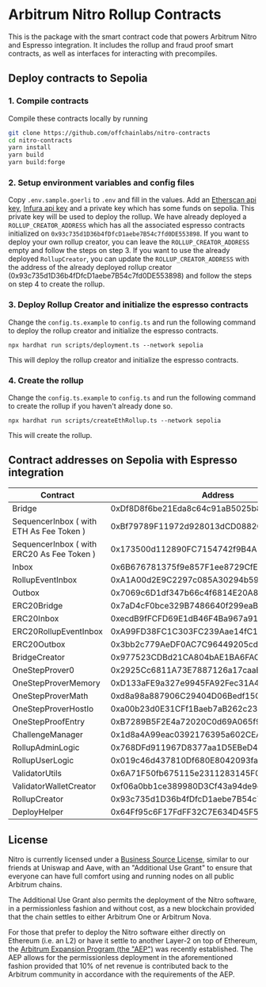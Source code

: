 # Arbitrum Nitro Rollup Contracts

This is the package with the smart contract code that powers Arbitrum Nitro and Espresso integration.
It includes the rollup and fraud proof smart contracts, as well as interfaces for interacting with precompiles.

## Deploy contracts to Sepolia

### 1. Compile contracts

Compile these contracts locally by running

```bash
git clone https://github.com/offchainlabs/nitro-contracts
cd nitro-contracts
yarn install
yarn build
yarn build:forge
```

### 2. Setup environment variables and config files

Copy `.env.sample.goerli` to `.env` and fill in the values. Add an [Etherscan api key](https://docs.etherscan.io/getting-started/viewing-api-usage-statistics), [Infura api key](https://docs.infura.io/dashboard/create-api) and a private key which has some funds on sepolia. This private key will be used to deploy the rollup. We have already deployed a `ROLLUP_CREATOR_ADDRESS` which has all the associated espresso contracts initialized on `0x93c735d1D36b4fDfcD1aebe7B54c7fd0DE553898`. If you want to deploy your own rollup creator, you can leave the `ROLLUP_CREATOR_ADDRESS` empty and follow the steps on step 3. If you want to use the already deployed `RollupCreator`, you can update the `ROLLUP_CREATOR_ADDRESS` with the address of the already deployed rollup creator (0x93c735d1D36b4fDfcD1aebe7B54c7fd0DE553898) and follow the steps on step 4 to create the rollup.

### 3. Deploy Rollup Creator and initialize the espresso contracts

Change the `config.ts.example` to `config.ts` and run the following command to deploy the rollup creator and initialize the espresso contracts.

`npx hardhat run scripts/deployment.ts --network sepolia`

This will deploy the rollup creator and initialize the espresso contracts.

### 4. Create the rollup

Change the `config.ts.example` to `config.ts` and run the following command to create the rollup if you haven't already done so.

`npx hardhat run scripts/createEthRollup.ts --network sepolia`

This will create the rollup.

## Contract addresses on Sepolia with Espresso integration

| Contract                                   | Address                                    |
| ------------------------------------------ | ------------------------------------------ |
| Bridge                                     | 0xDf8D8f6be21Eda8c64c91aB5025b84B31B080110 |
| SequencerInbox ( with ETH As Fee Token )   | 0xBf79789F11972d928013dCD0882C1C62bbb0aED0 |
| SequencerInbox ( with ERC20 As Fee Token ) | 0x173500d112890FC7154742f9B4A1FC6E7f7C6f7b |
| Inbox                                      | 0x6B676781375f9e857F1ee8729CfEE80B4775C62b |
| RollupEventInbox                           | 0xA1A00d2E9C2297c085A30294b59f751906764C0e |
| Outbox                                     | 0x7069c6D1df347b66c4f6814E20A8bcD9A527e90C |
| ERC20Bridge                                | 0x7aD4cF0bce329B7486640f299eaB8128c73Bf32b |
| ERC20Inbox                                 | 0xecdB9fFCFD69E1dB46F4Ba967a91b4aC9b6c90e7 |
| ERC20RollupEventInbox                      | 0xA99FD38FC1C303FC239Aae14fC11d6425396dD96 |
| ERC20Outbox                                | 0x3bb2c779AeDF0AC7C96449205cdaD97D89981B1d |
| BridgeCreator                              | 0x977523CDBd21CA804bAE1BA6FAC62d7dd9f8ee41 |
| OneStepProver0                             | 0x2925Cc6811A73E7887126a17caaEcE17f6392a31 |
| OneStepProverMemory                        | 0xD133aFE9a327e9945FA92Fec31A42A20A27c5Aac |
| OneStepProverMath                          | 0xd8a98a887906C29404D06Bedf15C9e4Ec2083aA9 |
| OneStepProverHostIo                        | 0xa00b23d0E31CFf1Baeb7aB262c232c99AD6a34Af |
| OneStepProofEntry                          | 0xB7289B5F2E4a72020C0d69A065f9c14373eb6932 |
| ChallengeManager                           | 0x1d8a4A99eac0392176395a602CEA6BA1111773Ff |
| RollupAdminLogic                           | 0x768DFd911967D8377aa1D5EBeD44D773e4157D56 |
| RollupUserLogic                            | 0x019c46d437810Df680E8042093fae503FEA13983 |
| ValidatorUtils                             | 0x6A71F50fb675115e2311283145F0d0304646D346 |
| ValidatorWalletCreator                     | 0xf06a0bb1ce389980D3Cf43a94de9c7c60a9beC93 |
| RollupCreator                              | 0x93c735d1D36b4fDfcD1aebe7B54c7fd0DE553898 |
| DeployHelper                               | 0x64Ff95c6F17FdFF32C7E634D45F5143Ee372f887 |

## License

Nitro is currently licensed under a [Business Source License](./LICENSE.md), similar to our friends at Uniswap and Aave, with an "Additional Use Grant" to ensure that everyone can have full comfort using and running nodes on all public Arbitrum chains.

The Additional Use Grant also permits the deployment of the Nitro software, in a permissionless fashion and without cost, as a new blockchain provided that the chain settles to either Arbitrum One or Arbitrum Nova.

For those that prefer to deploy the Nitro software either directly on Ethereum (i.e. an L2) or have it settle to another Layer-2 on top of Ethereum, the [Arbitrum Expansion Program (the "AEP")](https://docs.arbitrum.foundation/assets/files/Arbitrum%20Expansion%20Program%20Jan182024-4f08b0c2cb476a55dc153380fa3e64b0.pdf) was recently established. The AEP allows for the permissionless deployment in the aforementioned fashion provided that 10% of net revenue is contributed back to the Arbitrum community in accordance with the requirements of the AEP.
